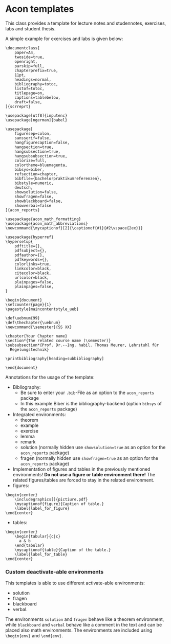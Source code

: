 # Acon templates

This class provides a template for lecture notes and studennotes, exercises, labs and student thesis.

A simple example for exercises and labs is given below:
```
\documentclass[
    paper=A4,
    twoside=true,
    openright,
    parskip=full,
    chapterprefix=true,
    11pt,
    headings=normal,
    bibliography=totoc,
    listof=totoc,
    titlepage=on,
    captions=tablebelow,
    draft=false,
]{scrreprt}

\usepackage[utf8]{inputenc}
\usepackage[ngerman]{babel}

\usepackage[
    figuresep=colon,
    sansserif=false,
    hangfigurecaption=false,
    hangsection=true,
    hangsubsection=true,
    hangsubsubsection=true,
    colorize=full,
    colortheme=bluemagenta,
    bibsys=biber,
    refsection=chapter,
    bibfile={bachelorpraktikumreferenzen},
    bibstyle=numeric,
    deutsch,
    showsolution=false,
    showfragen=false,
    showblackboard=false,
    showverbal=false
]{acon_reports}

\usepackage{acon_math_formatting}
\usepackage{acon_math_abbreviations}
\newcommand{\mycaptionof}[2]{\captionof{#1}{#2\vspace{2ex}}}

\usepackage{hyperref}
\hypersetup{
    pdftitle={},
    pdfsubject={},
    pdfauthor={},
    pdfkeywords={},
    colorlinks=true,
    linkcolor=black,
    citecolor=black,
    urlcolor=black,
    plainpages=false,
    plainpages=false,
}

\begin{document}
\setcounter{page}{1}
\pagestyle{maincontentstyle_ueb}

\def\uebnum{99}
\def\thechapter{\uebnum}
\newcommand{\semester}{SS XX}

\chapter{Your Chapter name}
\section*{The related course name (\semester)}
\subsubsection*{Prof. Dr.--Ing. habil. Thomas Meurer, Lehrstuhl für
  Regelungstechnik}

\printbibliography[heading=subbibliography]

\end{document}
```
Annotations for the usage of the template:
* Bibliography:
	* Be sure to enter your ```.bib```-File as an option to the ```acon_reports``` package
	* In this example Biber is the bibliography-backend (option ```bibsys``` of the ```acon_reports``` package)
* Integrated environments:
	* theorem
	* example
	* exercise
	* lemma
	* remark
	* solution (normally hidden use ```showsolution=true``` as an option for the ```acon_reports``` package)
	* fragen (normally hidden use ```showfragen=true``` as an option for the ```acon_reports``` package)
* Implementation of figures and tables in the previously mentioned environments! **Do not use a figure or table environment there!** The related figures/tables are forced to stay in the related environment.
* figures:
```
\begin{center}
    \includegraphics[]{pictiure.pdf}
    \mycaptionof{figure}{Caption of table.}
    \label{label_for_figure}
\end{center}
```
* tables:
```
\begin{center}
    \begin{tabular}{c|c}
      a & b
    \end{tabular}
    \mycaptionof{table}{Caption of the table.}
    \label{label_for_table}
\end{center}
```
### Custom deactivate-able environments
This templates is able to use different activate-able environments:
* solution
* fragen
* blackboard
* verbal.

The environments `solution` and `fragen` behave like a theorem environment, while `blackboard` and `verbal` behave like a comment in the text and can be placed also math environments.
The environments are included using `\begin{env}` and `\end{env}`.

